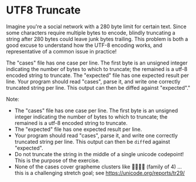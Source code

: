 # UTF8 Truncate

Imagine you're a social network with a 280 byte limit for certain text. Since some characters require multiple bytes to encode, blindly truncating a string after 280 bytes could leave junk bytes trailing. This problem is both a good excuse to understand how the UTF-8 encoding works, and representative of a common issue in practice!

The "cases" file has one case per line. The first byte is an unsigned integer indicating the number of bytes to which to truncate; the remained is a utf-8 encoded string to truncate. The "expected" file has one expected result per line. Your program should read "cases", parse it, and write one correctly truncated string per line. This output can then be diffed against "expected"."

Note:

- The "cases" file has one case per line. The first byte is an unsigned integer indicating the number of bytes to which to truncate; the remained is a utf-8 encoded string to truncate.
- The "expected" file has one expected result per line.
- Your program should read "cases", parse it, and write one correctly truncated string per line. This output can then be `diff`ed against "expected".
- Do not truncate the string in the middle of a single unicode codepoint! This is the purpose of the exercise.
- None of the cases cover grapheme clusters like 👨‍👩‍👧‍👦 (family of 4) ... this is a challenging stretch goal; see https://unicode.org/reports/tr29/
